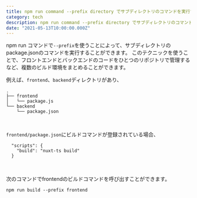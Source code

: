 ```yaml
---
title: npm run command --prefix directory でサブディレクトリのコマンドを実行する。
category: tech
description: npm run command --prefix directory でサブディレクトリのコマンドを実行することができます。例えば同じgitでフロントエンドとバックエンドを管理することができます。
date: "2021-05-13T10:00:00.000Z"
---
```


npm run コマンドで`--prefix`を使うことによって、サブディレクトリのpackage.jsonのコマンドを実行することができます。
このテクニックを使うことで、フロントエンドとバックエンドのコードをひとつのリポジトリで管理するなど、複数のビルド環境をまとめることができます。

例えば、`frontend`、`backend`ディレクトリがあり、

```
.
├── frontend
│   └── package.js
└── backend
    └── package.json
```

<br/>

`frontend/package.json`にビルドコマンドが登録されている場合、

```
  "scripts": {
    "build": "nuxt-ts build"
  }
```

<br/>

次のコマンドでfrontendのビルドコマンドを呼び出すことができます。

```
npm run build --prefix frontend
```
